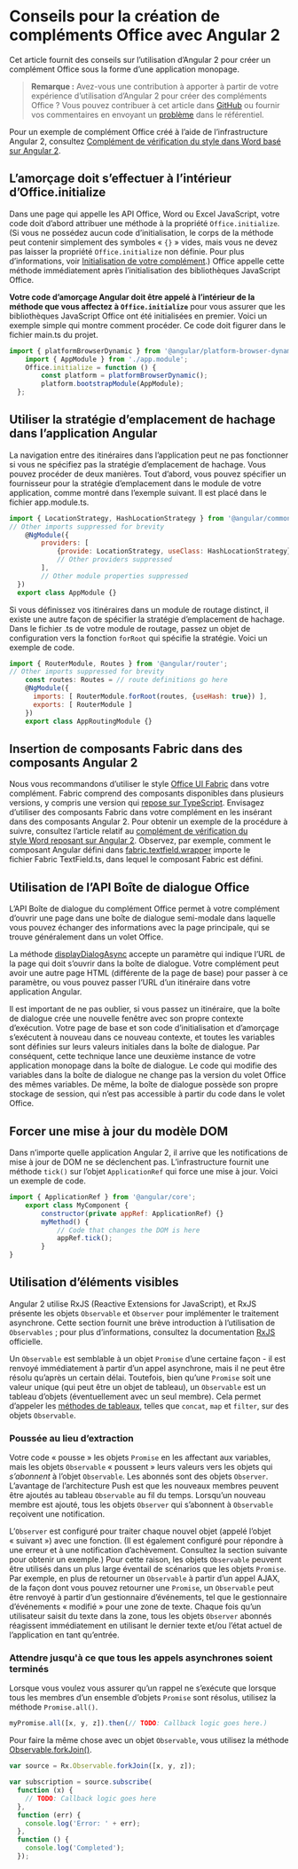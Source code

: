 # <a name="tips-for-creating-office-add-ins-with-angular-2"></a>Conseils pour la création de compléments Office avec Angular 2 

Cet article fournit des conseils sur l’utilisation d’Angular 2 pour créer un complément Office sous la forme d’une application monopage.

>**Remarque :** Avez-vous une contribution à apporter à partir de votre expérience d’utilisation d’Angular 2 pour créer des compléments Office ? Vous pouvez contribuer à cet article dans [GitHub](https://github.com/OfficeDev/office-js-docs) ou fournir vos commentaires en envoyant un [problème](https://github.com/OfficeDev/office-js-docs/issues) dans le référentiel. 

Pour un exemple de complément Office créé à l’aide de l’infrastructure Angular 2, consultez [Complément de vérification du style dans Word basé sur Angular 2](https://github.com/OfficeDev/Word-Add-in-Angular2-StyleChecker).

## <a name="bootstrapping-must-be-inside-officeinitialize"></a>L’amorçage doit s’effectuer à l’intérieur d’Office.initialize

Dans une page qui appelle les API Office, Word ou Excel JavaScript, votre code doit d’abord attribuer une méthode à la propriété `Office.initialize`. (Si vous ne possédez aucun code d’initialisation, le corps de la méthode peut contenir simplement des symboles « `{}` » vides, mais vous ne devez pas laisser la propriété `Office.initialize` non définie. Pour plus d’informations, voir [Initialisation de votre complément](http://dev.office.com/docs/add-ins/develop/understanding-the-javascript-api-for-office#initializing-your-add-in).) Office appelle cette méthode immédiatement après l’initialisation des bibliothèques JavaScript Office.

**Votre code d’amorçage Angular doit être appelé à l’intérieur de la méthode que vous affectez à `Office.initialize`** pour vous assurer que les bibliothèques JavaScript Office ont été initialisées en premier. Voici un exemple simple qui montre comment procéder. Ce code doit figurer dans le fichier main.ts du projet.

```js
import { platformBrowserDynamic } from '@angular/platform-browser-dynamic';
    import { AppModule } from './app.module';
    Office.initialize = function () {
        const platform = platformBrowserDynamic();
        platform.bootstrapModule(AppModule);
  };
```

## <a name="use-the-hash-location-strategy-in-the-angular-application"></a>Utiliser la stratégie d’emplacement de hachage dans l’application Angular

La navigation entre des itinéraires dans l’application peut ne pas fonctionner si vous ne spécifiez pas la stratégie d’emplacement de hachage. Vous pouvez procéder de deux manières. Tout d’abord, vous pouvez spécifier un fournisseur pour la stratégie d’emplacement dans le module de votre application, comme montré dans l’exemple suivant. Il est placé dans le fichier app.module.ts.

```js
import { LocationStrategy, HashLocationStrategy } from '@angular/common';
// Other imports suppressed for brevity
    @NgModule({
        providers: [
            {provide: LocationStrategy, useClass: HashLocationStrategy},
            // Other providers suppressed
        ],
        // Other module properties suppressed
  })
  export class AppModule {}
``` 

Si vous définissez vos itinéraires dans un module de routage distinct, il existe une autre façon de spécifier la stratégie d’emplacement de hachage. Dans le fichier .ts de votre module de routage, passez un objet de configuration vers la fonction `forRoot` qui spécifie la stratégie. Voici un exemple de code. 

```js
import { RouterModule, Routes } from '@angular/router';
// Other imports suppressed for brevity
    const routes: Routes = // route definitions go here
    @NgModule({
      imports: [ RouterModule.forRoot(routes, {useHash: true}) ],
      exports: [ RouterModule ]
    })
    export class AppRoutingModule {}
```   


## <a name="consider-wrapping-fabric-components-with-angular-2-components"></a>Insertion de composants Fabric dans des composants Angular 2

Nous vous recommandons d’utiliser le style [Office UI Fabric](http://dev.office.com/fabric#/fabric-js) dans votre complément. Fabric comprend des composants disponibles dans plusieurs versions, y compris une version qui [repose sur TypeScript](https://github.com/OfficeDev/office-ui-fabric-js). Envisagez d’utiliser des composants Fabric dans votre complément en les insérant dans des composants Angular 2. Pour obtenir un exemple de la procédure à suivre, consultez l’article relatif au [complément de vérification du style Word reposant sur Angular 2](https://github.com/OfficeDev/Word-Add-in-Angular2-StyleChecker). Observez, par exemple, comment le composant Angular défini dans [fabric.textfield.wrapper](https://github.com/OfficeDev/Word-Add-in-Angular2-StyleChecker/blob/master/app/shared/office-fabric-component-wrappers/fabric.textfield.wrapper.component.ts) importe le fichier Fabric TextField.ts, dans lequel le composant Fabric est défini. 


## <a name="using-the-office-dialog-api-with-angular"></a>Utilisation de l’API Boîte de dialogue Office

L’API Boîte de dialogue du complément Office permet à votre complément d’ouvrir une page dans une boîte de dialogue semi-modale dans laquelle vous pouvez échanger des informations avec la page principale, qui se trouve généralement dans un volet Office. 

La méthode [displayDialogAsync](http://dev.office.com/reference/add-ins/shared/officeui.displaydialogasync) accepte un paramètre qui indique l’URL de la page qui doit s’ouvrir dans la boîte de dialogue. Votre complément peut avoir une autre page HTML (différente de la page de base) pour passer à ce paramètre, ou vous pouvez passer l’URL d’un itinéraire dans votre application Angular. 

Il est important de ne pas oublier, si vous passez un itinéraire, que la boîte de dialogue crée une nouvelle fenêtre avec son propre contexte d’exécution. Votre page de base et son code d’initialisation et d’amorçage s’exécutent à nouveau dans ce nouveau contexte, et toutes les variables sont définies sur leurs valeurs initiales dans la boîte de dialogue. Par conséquent, cette technique lance une deuxième instance de votre application monopage dans la boîte de dialogue. Le code qui modifie des variables dans la boîte de dialogue ne change pas la version du volet Office des mêmes variables. De même, la boîte de dialogue possède son propre stockage de session, qui n’est pas accessible à partir du code dans le volet Office.  


## <a name="forcing-an-update-of-the-dom"></a>Forcer une mise à jour du modèle DOM

Dans n’importe quelle application Angular 2, il arrive que les notifications de mise à jour de DOM ne se déclenchent pas. L’infrastructure fournit une méthode `tick()` sur l’objet `ApplicationRef` qui force une mise à jour. Voici un exemple de code.

```js
import { ApplicationRef } from '@angular/core';
    export class MyComponent {
        constructor(private appRef: ApplicationRef) {}
        myMethod() {
            // Code that changes the DOM is here
            appRef.tick();
        }
}
``` 

## <a name="using-observables"></a>Utilisation d’éléments visibles

Angular 2 utilise RxJS (Reactive Extensions for JavaScript), et RxJS présente les objets `Observable` et `Observer` pour implémenter le traitement asynchrone. Cette section fournit une brève introduction à l’utilisation de `Observables` ; pour plus d’informations, consultez la documentation [RxJS](http://reactivex.io/rxjs/) officielle.

Un `Observable` est semblable à un objet `Promise` d’une certaine façon - il est renvoyé immédiatement à partir d’un appel asynchrone, mais il ne peut être résolu qu’après un certain délai. Toutefois, bien qu’une `Promise` soit une valeur unique (qui peut être un objet de tableau), un `Observable` est un tableau d’objets (éventuellement avec un seul membre). Cela permet d’appeler les [méthodes de tableaux](http://www.w3schools.com/jsref/jsref_obj_array.asp), telles que `concat`, `map` et `filter`, sur des objets `Observable`. 

### <a name="pushing-instead-of-pulling"></a>Poussée au lieu d’extraction

Votre code « pousse » les objets `Promise` en les affectant aux variables, mais les objets `Observable` « poussent » leurs valeurs vers les objets qui *s’abonnent* à l’objet `Observable`. Les abonnés sont des objets `Observer`. L’avantage de l’architecture Push est que les nouveaux membres peuvent être ajoutés au tableau `Observable` au fil du temps. Lorsqu’un nouveau membre est ajouté, tous les objets `Observer` qui s’abonnent à `Observable` reçoivent une notification. 

L’`Observer` est configuré pour traiter chaque nouvel objet (appelé l’objet « suivant ») avec une fonction. (Il est également configuré pour répondre à une erreur et à une notification d’achèvement. Consultez la section suivante pour obtenir un exemple.) Pour cette raison, les objets `Observable` peuvent être utilisés dans un plus large éventail de scénarios que les objets `Promise`. Par exemple, en plus de retourner un `Observable` à partir d’un appel AJAX, de la façon dont vous pouvez retourner une `Promise`, un `Observable` peut être renvoyé à partir d’un gestionnaire d’événements, tel que le gestionnaire d’événements « modifié » pour une zone de texte. Chaque fois qu’un utilisateur saisit du texte dans la zone, tous les objets `Observer` abonnés réagissent immédiatement en utilisant le dernier texte et/ou l’état actuel de l’application en tant qu’entrée. 


### <a name="waiting-until-all-asynchronous-calls-have-completed"></a>Attendre jusqu'à ce que tous les appels asynchrones soient terminés

Lorsque vous voulez vous assurer qu’un rappel ne s’exécute que lorsque tous les membres d’un ensemble d’objets `Promise` sont résolus, utilisez la méthode `Promise.all()`.

```js
myPromise.all([x, y, z]).then(// TODO: Callback logic goes here.)
``` 

Pour faire la même chose avec un objet `Observable`, vous utilisez la méthode [Observable.forkJoin()](https://github.com/Reactive-Extensions/RxJS/blob/master/doc/api/core/operators/forkjoin.md).  

```js
var source = Rx.Observable.forkJoin([x, y, z]);

var subscription = source.subscribe(
  function (x) {
    // TODO: Callback logic goes here
  },
  function (err) {
    console.log('Error: ' + err);
  },
  function () {
    console.log('Completed');
  });
``` 

